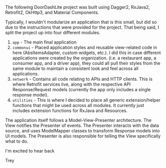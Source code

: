 The following DoorDashLite project was built using Dagger2, RxJava2, Retrofit2, OkHttp3, and
Material Components.

Typically, I wouldn't modularize an application that is this small, but did so due to the
instructions that were provided for the project. That being said, I split the project up into four
different modules.

1. `app` - The main final application
2. `commonui` - Placed application styles and reusable view-related code in here (AbsItemsAdapter,
custom widgets, etc.). I did this in case different applications were created by the organization.
(i.e. a restaurant app, a consumer app, and a driver app), they could all pull their styles from the
same module to maintain a consistent look and feel across all applications.
3. `network` - Contains all code relating to APIs and HTTP clients. This is where Retrofit services
live, along with the respective API Response/Request models (currently the app only includes a single
response model).
4. `utilities` - This is where I decided to place all generic extension/helper functions that might
be used across all modules. It currently just includes extension functions for RxJava and Resources.

The application itself follows a Model-View-Presenter architecture. The View notifies the Presenter
of events. The Presenter interacts with the data source, and uses ModelMapper classes to transform
Response models into UI models. The Presenter is also responsible for telling the View specifically
what to do.

I'm excited to hear back

Trey
